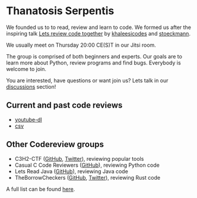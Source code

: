 # Thanatosis Serpentis

We founded us to to read, review and learn to code. We formed us after the inspiring talk [Lets review code together](https://media.ccc.de/v/rc3-2021-cwtv-228-lets-review-code-toget) by [khaleesicodes](https://github.com/khaleesicodes) and [stoeckmann](https://github.com/stoeckmann).

We usually meet on Thursday 20:00 CE(S)T in our Jitsi room.

The group is comprised of both beginners and experts. Our goals are to learn more about Python, review programs and find bugs. Everybody is welcome to join.

You are interested, have questions or want join us? Lets talk in our [discussions](https://github.com/ThanatosisSerpentis/about/discussions) section!

## Current and past code reviews
- [youtube-dl](https://github.com/ytdl-org/youtube-dl)
- [csv](https://github.com/python/cpython/blob/main/Lib/csv.py)

## Other Codereview groups

- C3H2-CTF ([GitHub](https://github.com/c3h2-ctf/),
  [Twitter](https://twitter.com/c3h2_ctf)), reviewing popular tools
- Casual C Code Reviewers ([GitHub](https://github.com/CasualCCodeReviewers/about)),
  reviewing Python code
- Lets Read Java ([GitHub](https://github.com/LetsReadJava/About)), reviewing Java code
- TheBorrowCheckers ([GitHub](https://github.com/TheBorrowCheckers/about),
  [Twitter](https://twitter.com/sagi_schwarz)), reviewing Rust code

A full list can be found [here](https://github.com/stoeckmann/letsreview/blob/main/README.md#known-groups).
